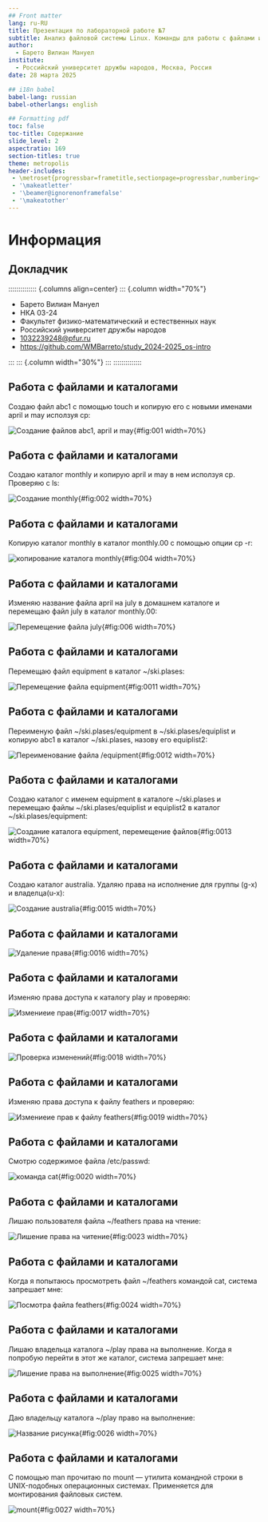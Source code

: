 ```yaml
---
## Front matter
lang: ru-RU
title: Презентация по лабораторной работе №7
subtitle: Анализ файловой системы Linux. Команды для работы с файлами и каталогами
author:
  - Барето Вилиан Мануел
institute:
  - Российский университет дружбы народов, Москва, Россия
date: 28 марта 2025

## i18n babel
babel-lang: russian
babel-otherlangs: english

## Formatting pdf
toc: false
toc-title: Содержание
slide_level: 2
aspectratio: 169
section-titles: true
theme: metropolis
header-includes:
 - \metroset{progressbar=frametitle,sectionpage=progressbar,numbering=fraction}
 - '\makeatletter'
 - '\beamer@ignorenonframefalse'
 - '\makeatother'
---
```


# Информация

## Докладчик

:::::::::::::: {.columns align=center}
::: {.column width="70%"}

  * Барето Вилиан Мануел
  * НКА 03-24
  * Факультет физико-математический и естественных наук
  * Российский университет дружбы народов
  * [1032239248@pfur.ru](1032239248@pfur.ru)
  * https://github.com/WMBarreto/study_2024-2025_os-intro

:::
::: {.column width="30%"}
:::
::::::::::::::


## Работа с файлами и каталогами

Создаю файл abc1 с помощью touch и копирую его с новыми именами april и may исползуя cp:

![Создание файлов abc1, april и may](image/1.PNG){#fig:001 width=70%}

## Работа с файлами и каталогами

Создаю каталог monthly и копирую april и may в нем исползуя cp. Проверяю с ls:

![Создание monthly](image/2.PNG){#fig:002 width=70%}

## Работа с файлами и каталогами

Копирую каталог monthly в каталог monthly.00 с помощью опции cp -r:

![копирование каталога monthly](image/3.PNG){#fig:004 width=70%}

## Работа с файлами и каталогами

Изменяю название файла april на july в домашнем каталоге и перемещаю файл july в каталог monthly.00:

![Перемещение файла july ](image/4.PNG){#fig:006 width=70%}

## Работа с файлами и каталогами

 Перемещаю файл equipment в каталог ~/ski.plases:

![Перемещение файла equipment](image/5.PNG){#fig:0011 width=70%}

## Работа с файлами и каталогами

Переименую файл ~/ski.plases/equipment в ~/ski.plases/equiplist и копирую abc1 в каталог ~/ski.plases, назову его equiplist2:

![Переименование файла /equipment](image/6.PNG){#fig:0012 width=70%}

## Работа с файлами и каталогами

Создаю каталог с именем equipment в каталоге ~/ski.plases и перемещаю файлы ~/ski.plases/equiplist и equiplist2 в каталог ~/ski.plases/equipment:

![Создание каталога equipment, перемещение файлов ](image/7.PNG){#fig:0013 width=70%}

## Работа с файлами и каталогами

Создаю каталог australia. Удаляю права на исполнение для группы (g-x) и владелца(u-x):

![Создание australia](image/8.PNG){#fig:0015 width=70%}

## Работа с файлами и каталогами

![Удаление права](image/9.PNG){#fig:0016 width=70%}

## Работа с файлами и каталогами

Изменяю права доступа к каталогу play и проверяю:

![Измениеие прав](image/10.PNG){#fig:0017 width=70%}

## Работа с файлами и каталогами

![Проверка изменений](image/11.PNG){#fig:0018 width=70%}

## Работа с файлами и каталогами

Изменяю права доступа к файлу feathers и проверяю:

![Измениеие прав к файлу feathers](image/12.PNG){#fig:0019 width=70%}

## Работа с файлами и каталогами

Смотрю содержимое файла /etc/passwd:

![команда cat](image/13.PNG){#fig:0020 width=70%}

## Работа с файлами и каталогами

Лишаю пользователя файла ~/feathers права на чтение:

![Лишение права на читение](image/14.PNG){#fig:0023 width=70%}

## Работа с файлами и каталогами

Когда я попытаюсь просмотреть файл ~/feathers командой cat, система запрешает мне:

![Посмотра файла feathers](image/15.PNG){#fig:0024 width=70%}

## Работа с файлами и каталогами

Лишаю владельца каталога ~/play права на выполнение. Когда я попробую перейти в этот же каталог, система запрешает мне:

![Лишение права на выполнение](image/16.PNG){#fig:0025 width=70%}

## Работа с файлами и каталогами

Даю владельцу каталога ~/play право на выполнение:

![Название рисунка](image/17.PNG){#fig:0026 width=70%}

## Работа с файлами и каталогами

С помощью man прочитаю по mount — утилита командной строки в UNIX-подобных операционных системах. Применяется для монтирования файловых систем.

![mount](image/18.PNG){#fig:0027 width=70%}

